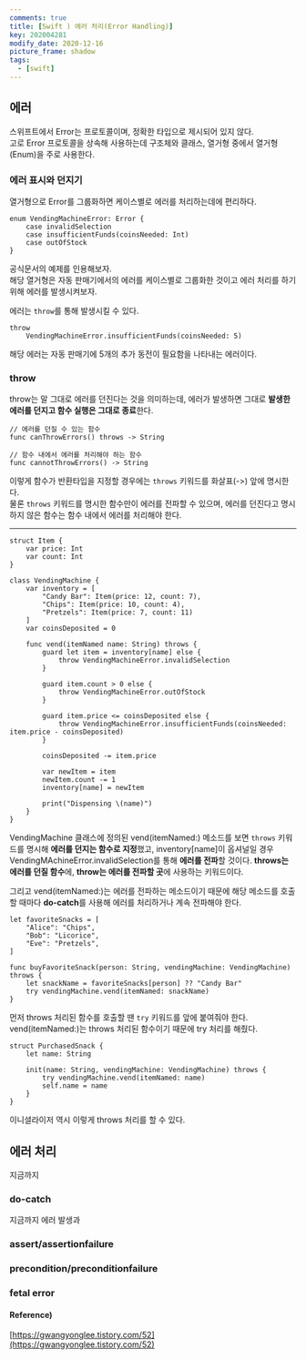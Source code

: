 ```yaml
---
comments: true
title: [Swift ) 에러 처리(Error Handling)]
key: 202004281
modify_date: 2020-12-16
picture_frame: shadow
tags:
  - [swift]
---
```

 
## 에러
 
스위프트에서 Error는 프로토콜이며, 정확한 타입으로 제시되어 있지 않다.   
고로 Error 프로토콜을 상속해 사용하는데 구조체와 클래스, 열거형 중에서 열거형(Enum)을 주로 사용한다.
 
### 에러 표시와 던지기
 
열거형으로 Error를 그룹화하면 케이스별로 에러를 처리하는데에 편리하다.
```
enum VendingMachineError: Error {
    case invalidSelection
    case insufficientFunds(coinsNeeded: Int)
    case outOfStock
}
```
공식문서의 예제를 인용해보자.   
해당 열거형은 자동 판매기에서의 에러를 케이스별로 그룹화한 것이고 에러 처리를 하기 위해 에러를 발생시켜보자.   
 
에러는 `throw`를 통해 발생시킬 수 있다.
```
throw
    VendingMachineError.insufficientFunds(coinsNeeded: 5)
```
해당 에러는 자동 판매기에 5개의 추가 동전이 필요함을 나타내는 에러이다.
 
### throw
 
throw는 말 그대로 에러를 던진다는 것을 의미하는데, 에러가 발생하면 그대로 **발생한 에러를 던지고 함수 실행은 그대로 종료**한다.
```
// 에러를 던질 수 있는 함수
func canThrowErrors() throws -> String
 
// 함수 내에서 에러를 처리해야 하는 함수
func cannotThrowErrors() -> String
```
이렇게 함수가 반환타입을 지정할 경우에는 `throws` 키워드를 화살표(->) 앞에 명시한다.   
물론 `throws` 키워드를 명시한 함수만이 에러를 전파할 수 있으며, 에러를 던진다고 명시하지 않은 함수는 함수 내에서 에러를 처리해야 한다.
 
***
 
```
struct Item {
    var price: Int
    var count: Int
}
 
class VendingMachine {
    var inventory = [
        "Candy Bar": Item(price: 12, count: 7),
        "Chips": Item(price: 10, count: 4),
        "Pretzels": Item(price: 7, count: 11)
    ]
    var coinsDeposited = 0

    func vend(itemNamed name: String) throws {
        guard let item = inventory[name] else {
            throw VendingMachineError.invalidSelection
        }

        guard item.count > 0 else {
            throw VendingMachineError.outOfStock
        }

        guard item.price <= coinsDeposited else {
            throw VendingMachineError.insufficientFunds(coinsNeeded: item.price - coinsDeposited)
        }

        coinsDeposited -= item.price

        var newItem = item
        newItem.count -= 1
        inventory[name] = newItem

        print("Dispensing \(name)")
    }
}
```
VendingMachine 클래스에 정의된 vend(itemNamed:) 메소드를 보면 `throws` 키워드를 명시해 **에러를 던지는 함수로 지정**했고, inventory[name]이 옵셔널일 경우 VendingMAchineError.invalidSelection를 통해 **에러를 전파**할 것이다.
**throws는 에러를 던질 함수**에, **throw는 에러를 전파할 곳**에 사용하는 키워드이다.
 
그리고 vend(itemNamed:)는 에러를 전파하는 메소드이기 때문에 해당 메소드를 호출할 때마다 **do-catch**를 사용해 에러를 처리하거나 계속 전파해야 한다.
    
    
```
let favoriteSnacks = [
    "Alice": "Chips",
    "Bob": "Licorice",
    "Eve": "Pretzels",
]
 
func buyFavoriteSnack(person: String, vendingMachine: VendingMachine) throws {
    let snackName = favoriteSnacks[person] ?? "Candy Bar"
    try vendingMachine.vend(itemNamed: snackName)
}
```
먼저 throws 처리된 함수를 호출할 땐 `try` 키워드를 앞에 붙여줘야 한다.   
vend(itemNamed:)는 throws 처리된 함수이기 때문에 try 처리를 해줬다.
```
struct PurchasedSnack {
    let name: String
    
    init(name: String, vendingMachine: VendingMachine) throws {
        try vendingMachine.vend(itemNamed: name)
        self.name = name
    }
}
```
이니셜라이저 역시 이렇게 throws 처리를 할 수 있다.
 
## 에러 처리
 
지금까지 
 
### do-catch
 
지금까지 에러 발생과 
 
### assert/assertionfailure

### precondition/preconditionfailure

### fetal error
 
#### Reference)
 
[https://gwangyonglee.tistory.com/52](https://gwangyonglee.tistory.com/52)
